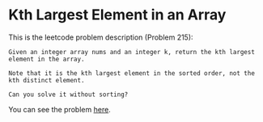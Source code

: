 # Kth Largest Element in an Array

This is the leetcode problem description (Problem 215):

    Given an integer array nums and an integer k, return the kth largest element in the array.

    Note that it is the kth largest element in the sorted order, not the kth distinct element.

    Can you solve it without sorting?


You can see the problem [here](https://leetcode.com/problems/kth-largest-element-in-an-array/description/).